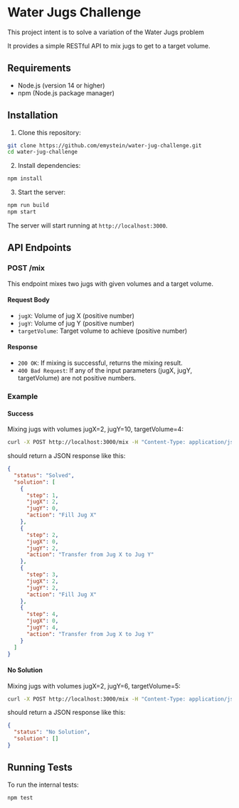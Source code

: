 # Water Jugs Challenge

This project intent is to solve a variation of the Water Jugs problem

It provides a simple RESTful API to mix jugs to get to a target volume.

## Requirements

- Node.js (version 14 or higher)
- npm (Node.js package manager)

## Installation

1. Clone this repository:

```bash
git clone https://github.com/emystein/water-jug-challenge.git
cd water-jug-challenge
```

2. Install dependencies:

```bash
npm install
```

3. Start the server:

```bash
npm run build
npm start
```

The server will start running at `http://localhost:3000`.

## API Endpoints

### POST /mix

This endpoint mixes two jugs with given volumes and a target volume.

#### Request Body

- `jugX`: Volume of jug X (positive number)
- `jugY`: Volume of jug Y (positive number)
- `targetVolume`: Target volume to achieve (positive number)

#### Response

- `200 OK`: If mixing is successful, returns the mixing result.
- `400 Bad Request`: If any of the input parameters (jugX, jugY, targetVolume) are not positive numbers.

### Example

#### Success
Mixing jugs with volumes jugX=2, jugY=10, targetVolume=4:

```bash
curl -X POST http://localhost:3000/mix -H "Content-Type: application/json" -d '{"jugX":2,"jugY":10,"targetVolume":4}'
```

should return a JSON response like this:

```json
{
  "status": "Solved",
  "solution": [
    {
      "step": 1,
      "jugX": 2,
      "jugY": 0,
      "action": "Fill Jug X"
    },
    {
      "step": 2,
      "jugX": 0,
      "jugY": 2,
      "action": "Transfer from Jug X to Jug Y"
    },
    {
      "step": 3,
      "jugX": 2,
      "jugY": 2,
      "action": "Fill Jug X"
    },
    {
      "step": 4,
      "jugX": 0,
      "jugY": 4,
      "action": "Transfer from Jug X to Jug Y"
    }
  ]
}
```

#### No Solution
Mixing jugs with volumes jugX=2, jugY=6, targetVolume=5:

```bash
curl -X POST http://localhost:3000/mix -H "Content-Type: application/json" -d '{"jugX":2,"jugY":6,"targetVolume":5}'
```

should return a JSON response like this:

```json
{
  "status": "No Solution",
  "solution": []
}
```

## Running Tests

To run the internal tests:

```bash
npm test
```
